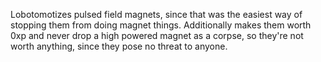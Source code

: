 Lobotomotizes pulsed field magnets, since that was the easiest way of stopping them from doing magnet things. Additionally makes them worth 0xp and never drop a high powered magnet as a corpse, so they're not worth anything, since they pose no threat to anyone.
